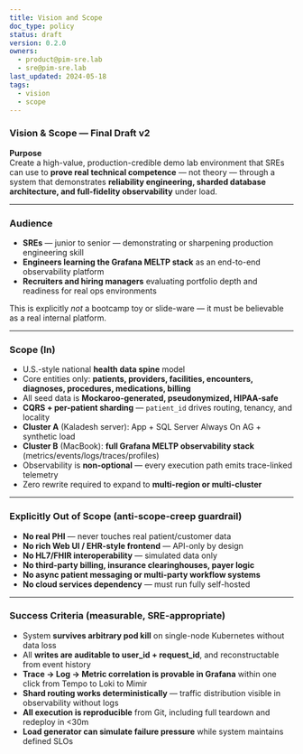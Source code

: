 ```yaml
---
title: Vision and Scope
doc_type: policy
status: draft
version: 0.2.0
owners:
  - product@pim-sre.lab
  - sre@pim-sre.lab
last_updated: 2024-05-18
tags:
  - vision
  - scope
---
```


### Vision & Scope — Final Draft v2

**Purpose**  
Create a high-value, production-credible demo lab environment that SREs can use to **prove real technical competence** — not theory — through a system that demonstrates **reliability engineering, sharded database architecture, and full-fidelity observability** under load.

---

### Audience
- **SREs** — junior to senior — demonstrating or sharpening production engineering skill  
- **Engineers learning the Grafana MELTP stack** as an end-to-end observability platform  
- **Recruiters and hiring managers** evaluating portfolio depth and readiness for real ops environments  

This is explicitly *not* a bootcamp toy or slide-ware — it must be believable as a real internal platform.

---

### Scope (In)
- U.S.-style national **health data spine** model  
- Core entities only: **patients, providers, facilities, encounters, diagnoses, procedures, medications, billing**  
- All seed data is **Mockaroo-generated, pseudonymized, HIPAA-safe**  
- **CQRS + per-patient sharding** — `patient_id` drives routing, tenancy, and locality  
- **Cluster A** (Kaladesh server): App + SQL Server Always On AG + synthetic load  
- **Cluster B** (MacBook): **full Grafana MELTP observability stack** (metrics/events/logs/traces/profiles)  
- Observability is **non-optional** — every execution path emits trace-linked telemetry  
- Zero rewrite required to expand to **multi-region or multi-cluster**  

---

### Explicitly Out of Scope (anti-scope-creep guardrail)
- **No real PHI** — never touches real patient/customer data  
- **No rich Web UI / EHR-style frontend** — API-only by design  
- **No HL7/FHIR interoperability** — simulated data only  
- **No third-party billing, insurance clearinghouses, payer logic**  
- **No async patient messaging or multi-party workflow systems**  
- **No cloud services dependency** — must run fully self-hosted  

---

### Success Criteria (measurable, SRE-appropriate)
- System **survives arbitrary pod kill** on single-node Kubernetes without data loss  
- All **writes are auditable to user_id + request_id**, and reconstructable from event history  
- **Trace → Log → Metric correlation is provable in Grafana** within one click from Tempo to Loki to Mimir  
- **Shard routing works deterministically** — traffic distribution visible in observability without logs  
- **All execution is reproducible** from Git, including full teardown and redeploy in <30m  
- **Load generator can simulate failure pressure** while system maintains defined SLOs  
